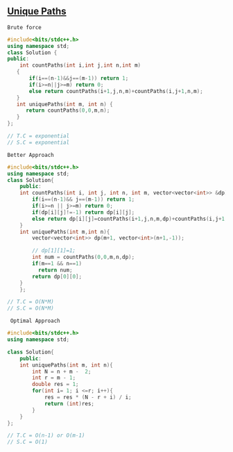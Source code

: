  ## [Unique Paths](https://www.codingninjas.com/codestudio/problems/unique-paths_8230802?challengeSlug=striver-sde-challenge&leftPanelTab=1)

```Brute force```
 ```cpp
#include<bits/stdc++.h>
using namespace std;
class Solution {
public:
     int countPaths(int i,int j,int n,int m)
    {
        if(i==(n-1)&&j==(m-1)) return 1;
        if(i>=n||j>=m) return 0;
        else return countPaths(i+1,j,n,m)+countPaths(i,j+1,n,m);
    }
    int uniquePaths(int m, int n) {
       return countPaths(0,0,m,n);
    }
};

// T.C = exponential
// S.C = exponential
```

```Better Approach```
```cpp
#include<bits/stdc++.h>
using namespace std;
class Solution{
    public:
    int countPaths(int i, int j, int n, int m, vector<vector<int>> &dp){
        if(i==(n-1)&& j==(m-1)) return 1;
        if(i>=n || j>=m) return 0;
        if(dp[i][j]!=-1) return dp[i][j];
        else return dp[i][j]=countPaths(i+1,j,n,m,dp)+countPaths(i,j+1,n,m,dp);
    }
    int uniquePaths(int m,int n){
        vector<vector<int>> dp(m+1, vector<int>(n+1,-1));

        // dp[1][1]=1;
        int num = countPaths(0,0,m,n,dp);
        if(m==1 && n==1)
          return num;
        return dp[0][0];
    }
    };

// T.C = O(N*M)
// S.C = O(N*M)

```
``` Optimal Approach```
``` cpp
#include<bits/stdc++.h>
using namespace std;

class Solution{
    public:
    int uniquePaths(int m, int n){
        int N = n + m -  2;
        int r = m - 1;
        double res = 1;
        for(int i= 1; i <=r; i++){
            res = res * (N - r + i) / i;
            return (int)res;
        }
    }
};

// T.C = O(n-1) or O(m-1)
// S.C = O(1)
``` 
